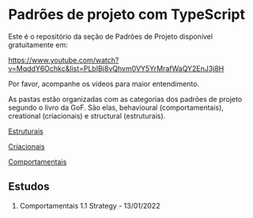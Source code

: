 # Padrões de projeto com TypeScript

Este é o repositório da seção de Padrões de Projeto disponível gratuitamente em:

https://www.youtube.com/watch?v=MqddY6Ochkc&list=PLbIBj8vQhvm0VY5YrMrafWaQY2EnJ3j8H

Por favor, acompanhe os vídeos para maior entendimento.

As pastas estão organizadas com as categorias dos padrões de projeto segundo o livro da GoF. São elas, behavioural (comportamentais), creational (criacionais) e structural (estruturais).

[Estruturais](https://github.com/henriquechsf/design-patterns-typescript/tree/master/src/structural)

[Criacionais](https://github.com/henriquechsf/design-patterns-typescript/tree/master/src/creational)

[Comportamentais](https://github.com/henriquechsf/design-patterns-typescript/tree/master/src/behavioural)


## Estudos

1. Comportamentais
1.1 Strategy - 13/01/2022
